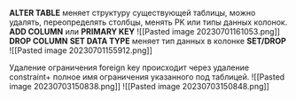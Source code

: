 __ALTER TABLE__ меняет структуру существующей таблицы, можно удалять, переопределять столбцы, менять PK или типы данных колонок.
__ADD COLUMN__ или __PRIMARY KEY__
![[Pasted image 20230701161053.png]]
__DROP COLUMN__
__SET DATA TYPE__ меняет тип данных в колонке
__SET/DROP__
![[Pasted image 20230701155912.png]]

Удаление ограничения foreign key происходит через удаление constraint+ полное имя ограничения указанного под таблицей.
![[Pasted image 20230703150838.png]]
![[Pasted image 20230703150848.png]]


